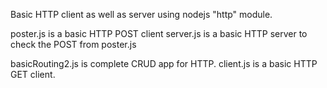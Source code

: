 Basic HTTP client as well as server using nodejs "http" module. 


poster.js is a basic HTTP POST client
server.js is a basic HTTP server to check the POST from poster.js



basicRouting2.js is complete CRUD app for HTTP.
client.js is a basic HTTP GET client.